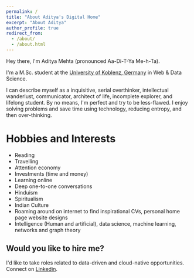 ```yaml
---
permalink: /
title: "About Aditya's Digital Home"
excerpt: "About Aditya"
author_profile: true
redirect_from: 
  - /about/
  - /about.html
---
```

Hey there, I'm Aditya Mehta (pronounced Aa-Di-T-Ya Me-h-Ta). 

I'm a M.Sc. student at the [University of Koblenz, Germany](https://west.uni-koblenz.de/studying/mwds) in Web & Data Science.  

I can describe myself as a inquisitive, serial overthinker, intellectual wanderlust, communicator,  architect of life, incomplete explorer, and lifelong student. By no means, I'm perfect and try to be less-flawed. I enjoy solving problems and save time using technology, reducing entropy, and then over-thinking. 





Hobbies and Interests
======
* Reading
* Travelling
* Attention economy
* Investments (time and money)
* Learning online
* Deep one-to-one conversations
* Hinduism
* Spiritualism
* Indian Culture
* Roaming around on internet to find inspirational CVs, personal home page website designs
* Intelligence (Human and artificial), data science, machine learning, networks and graph theory


Would you like to hire me?
------

I'd like to take roles related to data-driven and cloud-native opportunities. Connect on [Linkedin](https://www.linkedin.com/in/eradityamehta).